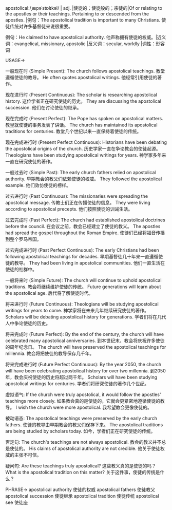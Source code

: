 apostolical:/ˌæpəˈstɒlɪkəl/ | adj. |使徒的；使徒般的；宗徒的|Of or relating to the apostles or their teachings.  Pertaining to or descended from the apostles. |例句：The apostolical tradition is important to many Christians. 使徒传统对许多基督徒来说很重要。

例句：He claimed to have apostolical authority. 他声称拥有使徒的权威。|近义词：evangelical, missionary, apostolic |反义词：secular, worldly |词性：形容词


USAGE->

一般现在时 (Simple Present):
The church follows apostolical teachings.  教堂遵循使徒的教导。
He often quotes apostolical writings. 他经常引用使徒的著作。


现在进行时 (Present Continuous):
The scholar is researching apostolical history.  这位学者正在研究使徒的历史。
They are discussing the apostolical succession. 他们在讨论使徒的继承。


现在完成时 (Present Perfect):
The Pope has spoken on apostolical matters. 教皇就使徒的事务发表了讲话。
The church has maintained its apostolical traditions for centuries. 教堂几个世纪以来一直保持着使徒的传统。


现在完成进行时 (Present Perfect Continuous):
Historians have been debating the apostolical origins of the church. 历史学家一直在争论教会的使徒起源。
Theologians have been studying apostolical writings for years.  神学家多年来一直在研究使徒的著作。


一般过去时 (Simple Past):
The early church fathers relied on apostolical authority. 早期教会的教父们依赖使徒的权威。
They followed the apostolical example. 他们效仿使徒的榜样。


过去进行时 (Past Continuous):
The missionaries were spreading the apostolical message. 传教士们正在传播使徒的信息。
They were living according to apostolical precepts.  他们按照使徒的训诫生活。


过去完成时 (Past Perfect):
The church had established apostolical doctrines before the council.  在会议之前，教会已经建立了使徒的教义。
The apostles had spread the gospel throughout the Roman Empire.  使徒们已经将福音传播到整个罗马帝国。


过去完成进行时 (Past Perfect Continuous):
The early Christians had been following apostolical teachings for decades. 早期基督徒几十年来一直遵循使徒的教导。
They had been living in apostolical communities.  他们一直生活在使徒的社群中。


一般将来时 (Simple Future):
The church will continue to uphold apostolical traditions. 教会将继续维护使徒的传统。
Future generations will learn about the apostolical age.  后代将了解使徒时代。


将来进行时 (Future Continuous):
Theologians will be studying apostolical writings for years to come. 神学家将在未来几年继续研究使徒的著作。
Scholars will be debating apostolical history for generations. 学者们将在几代人中争论使徒的历史。


将来完成时 (Future Perfect):
By the end of the century, the church will have celebrated many apostolical anniversaries. 到本世纪末，教会将庆祝许多使徒的周年纪念日。
The church will have preserved the apostolical teachings for millennia.  教会将把使徒的教导保存几千年。


将来完成进行时 (Future Perfect Continuous):
By the year 2050, the church will have been celebrating apostolical history for over two millennia. 到2050年，教会庆祝使徒的历史将超过两千年。
Scholars will have been studying apostolical writings for centuries.  学者们将研究使徒的著作几个世纪。


虚拟语气:
If the church were truly apostolical, it would follow the apostles' teachings more closely. 如果教会真的是使徒的，它就会更紧密地遵循使徒的教导。
I wish the church were more apostolical. 我希望教会更像使徒的。


被动语态:
The apostolical teachings were preserved by the early church fathers. 使徒的教导由早期教会的教父们保存下来。
The apostolical traditions are being studied by scholars today.  如今，学者们正在研究使徒的传统。

否定句:
The church's teachings are not always apostolical. 教会的教义并不总是使徒的。
His claims of apostolical authority are not credible. 他关于使徒权威的主张不可信。

疑问句:
Are these teachings truly apostolical? 这些教义真的是使徒的吗？
What is the apostolical tradition on this matter?  关于这件事，使徒的传统是什么？


PHRASE->
apostolical authority 使徒的权威
apostolical fathers 使徒教父
apostolical succession 使徒继承
apostolical tradition 使徒传统
apostolical see 使徒座
